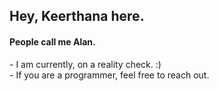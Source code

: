<h2>Hey, Keerthana here.</h2>      
<h4>People call me Alan.</h4>     
<p>- I am currently, on a reality check. :)<br>- If you are a programmer, feel free to reach out.</p>
<!---         
keerthana5958v/keerthana5958v is a ✨ special ✨ repository because its `README.md` (this file) appears on your GitHub profile. 
You can click the Preview link to take a look at your changes.
--->     
  
